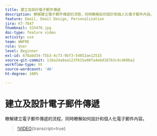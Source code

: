 ```yaml
---
title: 建立及設計電子郵件傳遞
description: 瞭解建立電子郵件傳遞的流程，同時瞭解如何設計和個人化電子郵件內容。
feature: Email, Email Design, Personalization
jira: KT-7847
thumbnail: 333476.jpg
doc-type: feature video
activity: use
team: WWFRE
role: User
level: Beginner
exl-id: 678abd34-75b3-4c73-9bf3-54852ae12515
source-git-commit: 116a24a8aa123f615e08fa4ebd187b3c4c460ba2
workflow-type: ht
source-wordcount: '46'
ht-degree: 100%

---
```


# 建立及設計電子郵件傳遞

瞭解建立電子郵件傳遞的流程，同時瞭解如何設計和個人化電子郵件內容。

>[!VIDEO](https://video.tv.adobe.com/v/333476?quality=12&learn=on){transcript=true}
